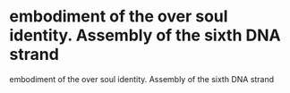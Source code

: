 # embodiment of the over soul identity. Assembly of the sixth DNA strand

embodiment of the over soul identity. Assembly of the sixth DNA strand